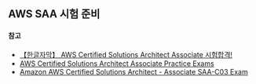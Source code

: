 ## AWS SAA 시험 준비
#### 참고
- [【한글자막】 AWS Certified Solutions Architect Associate 시험합격!](https://www.udemy.com/course/best-aws-certified-developer-associate/)
- [AWS Certified Solutions Architect Associate Practice Exams](https://www.udemy.com/course/aws-certified-solutions-architect-associate-amazon-practice-exams-saa-c03/)
- [Amazon AWS Certified Solutions Architect - Associate SAA-C03 Exam](https://www.examtopics.com/exams/amazon/aws-certified-solutions-architect-associate-saa-c03/)
